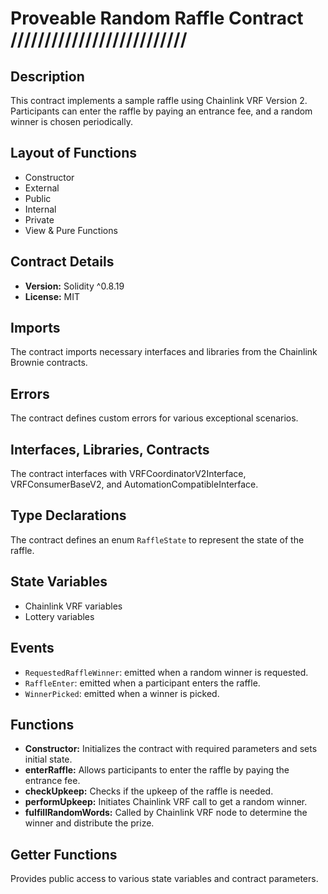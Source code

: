 # Proveable Random Raffle Contract //////////////////////////

## Description
This contract implements a sample raffle using Chainlink VRF Version 2. Participants can enter the raffle by paying an entrance fee, and a random winner is chosen periodically.

## Layout of Functions
- Constructor
- External
- Public
- Internal
- Private
- View & Pure Functions

## Contract Details
- **Version:** Solidity ^0.8.19
- **License:** MIT

## Imports
The contract imports necessary interfaces and libraries from the Chainlink Brownie contracts.

## Errors
The contract defines custom errors for various exceptional scenarios.

## Interfaces, Libraries, Contracts
The contract interfaces with VRFCoordinatorV2Interface, VRFConsumerBaseV2, and AutomationCompatibleInterface.

## Type Declarations
The contract defines an enum `RaffleState` to represent the state of the raffle.

## State Variables
- Chainlink VRF variables
- Lottery variables

## Events
- `RequestedRaffleWinner`: emitted when a random winner is requested.
- `RaffleEnter`: emitted when a participant enters the raffle.
- `WinnerPicked`: emitted when a winner is picked.

## Functions
- **Constructor:** Initializes the contract with required parameters and sets initial state.
- **enterRaffle:** Allows participants to enter the raffle by paying the entrance fee.
- **checkUpkeep:** Checks if the upkeep of the raffle is needed.
- **performUpkeep:** Initiates Chainlink VRF call to get a random winner.
- **fulfillRandomWords:** Called by Chainlink VRF node to determine the winner and distribute the prize.

## Getter Functions
Provides public access to various state variables and contract parameters.


